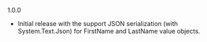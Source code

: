﻿1.0.0
  - Initial release with the support JSON serialization (with System.Text.Json) for FirstName and LastName value objects.
